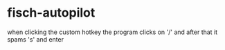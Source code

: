 # fisch-autopilot
when clicking the custom hotkey the program clicks on '/' and after that it spams 's' and enter
